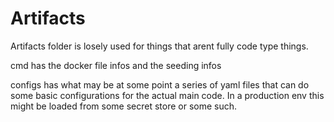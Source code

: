 # Artifacts

Artifacts folder is losely used for things that arent fully code type things.

cmd has the docker file infos and the seeding infos

configs has what may be at some point a series of yaml files that can do some basic configurations for the actual main code. In a production env this might be loaded from some secret store or some such. 